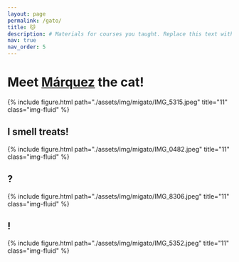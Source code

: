 ```yaml
---
layout: page
permalink: /gato/
title: 🐱
description: # Materials for courses you taught. Replace this text with your description.
nav: true
nav_order: 5
---
```


# Meet [Márquez](https://www.instagram.com/marx_marquez_/) the cat! 

{% include figure.html path="./assets/img/migato/IMG_5315.jpeg" title="11" class="img-fluid" %}


## I smell treats!
{% include figure.html path="./assets/img/migato/IMG_0482.jpeg" title="11" class="img-fluid" %}

## ?
{% include figure.html path="./assets/img/migato/IMG_8306.jpeg" title="11" class="img-fluid" %}

## !
{% include figure.html path="./assets/img/migato/IMG_5352.jpeg" title="11" class="img-fluid" %}
